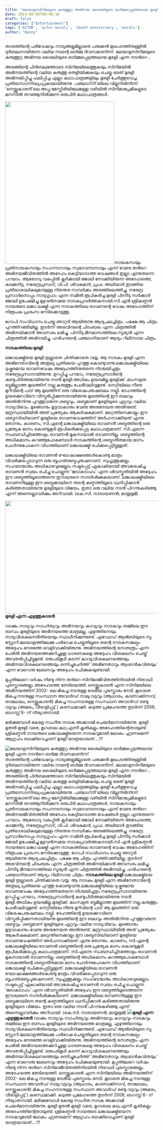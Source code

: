 ```yaml
---
title: "മലയാളസിനിമയുടെ കരുത്തുറ്റ അഭിനയ ശൈലിയുടെ ഓര്‍മ്മപ്പെടുത്തലായ മുരളി എന്ന നടന്‍റെ ഓര്‍മ്മ ദിവസമാണിന്ന്"
date: 2023-08-06T08:40:16
draft: false
categories: ["Entertainment"]
tags: ['ACTOR', 'actor murali', 'death anniversary', 'murali']
author: "Bonny"
---
```


താരത്തിന്റെ പരിവേഷവും നാട്യങ്ങളുമില്ലാതെ പരുക്കന്‍ മുഖപടത്തിനുള്ളില്‍ ദുര്‍ബലനായിരുന്ന വലിയ നടന്റെ ഓര്‍മ്മ ദിവസമാണിന്ന്. മലയാളസിനിമയുടെ കരുത്തുറ്റ അഭിനയ ശൈലിയുടെ ഓര്‍മ്മപ്പെടുത്തലായ മുരളി എന്ന നടന്‍റെ ..

അരങ്ങിന്റെ പിന്‍ബലത്തോടെ സിനിമയിലെത്തുകയും സിനിമയില്‍ അഭിനയത്തിന്റെ വലിയ കരുത്തു തെളിയിക്കുകയും ചെയ്ത ഭരത് മുരളി അഭിനയിപ്പിച്ചു ഫലിപ്പിച്ച എല്ലാ കഥാപാത്രങ്ങളിലും മുരളി ചേര്‍ത്തുവെച്ച പ്രതിഭാസാന്നിദ്ധ്യംപ്രകടമായിരുന്നു .പഞ്ചാഗ്‌നി'യിലെ വില്ലനില്‍നിന്ന് 'നെയ്ത്തുകാരനി'ലെ അപ്പ മേസ്തിരിയിലേക്കുള്ള വഴിയില്‍ സിനിമാപ്രേമികളുടെ മനസില്‍ തറഞ്ഞുനില്‍ക്കുന്ന ഒരുപിടി കഥാപാത്രങ്ങള്‍.

<a href="http://13.232.38.164/wp-content/uploads/2023/08/caaaa.jpg"><img class="size-full wp-image-406316 aligncenter" src="http://13.232.38.164/wp-content/uploads/2023/08/caaaa.jpg" alt="" width="360" height="533" /></a>നായകനായും പ്രതിനായകനായും സഹനടനായും സ്വഭാവനടനായും എന്ന് വേണ്ട തന്‍റെ അഭിനയജീവിതത്തില്‍ അദേഹം കെട്ടിയാടാത്ത വേഷങ്ങള്‍ ഇല്ലാ എന്നുതന്നെ പറയാം. ആരോഗ്യ വകുപ്പില്‍ ക്ലര്‍ക്കായി ജോലി നോക്കിയിരുന്ന അദേഹത്തെ, കടമ്മനിട്ട, നരേന്ദ്രപ്രസാദ്, വി.പി. ശിവകുമാര്‍, പ്രഫ. അലിയാര്‍ തുടങ്ങിയ പ്രതിഭാശാലികലുമായുള്ള നിരന്തര സമ്പര്‍ക്കം അരങ്ങിലെത്തിച്ചു. നരേന്ദ്ര പ്രസാദിനൊപ്പം നാട്യഗൃഹം എന്ന സമിതി രൂപികരിച്ച മുരളി പിന്നീടു സര്‍ക്കാര്‍ ജോലി ഉപേക്ഷിച്ചു മുഴുവന്‍സമയ നാടകപ്രവര്‍ത്തകനായി.സി എന്‍ ശ്രീകണ്ഠന്‍ നായരുടെ ലങ്കാ ലക്ഷ്മി എന്ന നാടകത്തിലെ രാവണന്റെ വേഷം അദേഹത്തിന് നിരൂപക പ്രശംസ നേടിക്കൊടുത്തു.

ഗോപി സംവിധാനം ചെയ്ത ഞാറ്റടി ആയിരുന്നു ആദ്യചലച്ചിത്രം. പക്ഷേ ആ ചിത്രം പുറത്തിറങ്ങിയില്ല. തുടർന്ന് അരവിന്ദന്റെ ചിദംബരം എന്ന ചിത്രത്തിൽ അഭിനയിക്കാൻ അവസരം ലഭിച്ചു. പിന്നീടു മീനമാസത്തിലെ സൂര്യൻ എന്ന ചിത്രത്തിൽ അഭിനയിച്ചു. ഹരിഹരന്റെ പഞ്ചാഗ്നിയാണ് ആദ്യം റിലീസായ ചിത്രം.

<strong>നാടകത്തിലെ മുരളി</strong>

ലങ്കാലക്ഷ്മിയെ മുരളി ഇല്ലാതെ ചിന്തിക്കാതെ വയ്യ. ആ നാടകം മുരളി എന്ന അഭിനേതാവിൻ്റെ അതുല്യ പ്രതിഭയെ പുറത്തു കൊണ്ടുവന്നു.ലങ്കാലക്ഷ്മിയിലെ ദുഷ്കരമായ രാവണവേഷം അദ്ദേഹത്തിനുതന്നെ നിശ്ചയിച്ചതും നരേന്ദ്രപ്രസാദായിരുന്നു. ഉറപ്പിച്ചു പറയാം, നരേന്ദ്രപ്രസാദിന്റെ കണ്ടുപിടിത്തമായിരുന്നു നടൻ മുരളി.അധികം ഉയരമില്ല മുരളിക്ക്. മാംസളത ഒട്ടുമില്ലാത്ത മുഖത്തിന് നല്ല കരുത്തും പേശീവലിവുമുണ്ട്. നെറ്റിയിലെ നീണ്ട മുറിവിന്റെ പാട് ആ മുഖത്തിന് ഒരു വിശേഷപരുഷബലം നല്കി. ദേഹത്തിന്റെ ഉയരക്കുറവിനെ വിസ്മരിപ്പിക്കുന്നതായിരുന്നു മുഖത്തിന്റെ ഈ ബലവും അതിൽനിന്നു പുറത്തുവരുന്ന ശബ്ദവും. ശബ്ദമാണ് മുരളിയുടെ ഏറ്റവും വലിയ നാട്യവിഭവം. മുഴങ്ങാനും മൃദുവാകാനും വേണ്ട അനുനേയത അതിനുണ്ട്. മന്ദ്രസ്ഥായിയിൽ അത് പ്രത്യേകം ആകർഷകമാണ്. മറ്റെന്തിനെക്കാളും ഈ ശബ്ദസിദ്ധിയാണ് മുരളിയെ രാവണവേഷത്തിന് അർഹനാക്കിയത് എന്നു തോന്നും. കാരണം, സി.എന്റെ ലങ്കാലക്ഷ്മിയിലെ രാവണൻ ശബ്ദത്തിന്റെ ഒരു പ്രത്യേക മാനം കൊണ്ടുകൂടി രൂപീകരിക്കപ്പെട്ട കഥാപാത്രമാണ്. സി.എന്നെ സംബന്ധിച്ചിടത്തോളം രാവണൻ മൂകനായാൽ രാവണനില്ല. ശബ്ദത്തിന്റെ അധികമാനം കുറഞ്ഞുപോകുമ്പോൾ നാടകത്തിന്റെ ശബ്ദാതീതമായ മാനം ചോർന്നുപോകുന്ന വിധത്തിലാണ് ലങ്കാലക്ഷ്മി രചിക്കപ്പെട്ടിട്ടുള്ളത്.

ലങ്കാലക്ഷ്മിയിലെ രാവണൻ ഘോഷാക്ഷരങ്ങൾകൊണ്ടു മാത്രം വിവരിക്കപ്പെടാവുന്ന ഒരു ബൃഹത്ശബ്ദപുരുഷനാണ്. സുഹൃത്തുക്കളും സഹഭടന്മാരും അധികാരവുമെല്ലാം നഷ്ടപ്പെട്ട് ഏകാകിയായി അവശേഷിച്ച രാവണൻ സ്വയം രചിച്ചു ചൊല്ലുന്ന 'ജടാകടാഹം' എന്ന ശിവസ്തുതിയിൽ അദ്ദേഹം ഈ ശബ്ദത്തിലൂടെത്തന്നെ ഈശ്വരനെ സന്ദർശിക്കുകയാണ്. ലങ്കാലക്ഷ്മിയിലെ രാവണനിലുള്ള ഈ ശബ്ദക്കടലിനെ തന്റെ കണ്ഠത്തിലൂടെ ധ്വനിപ്പിക്കാൻ കഴിഞ്ഞതായിരുന്നു മുരളിയുടെ വിജയം. ഇതാ ഒരു വലിയ നടൻ പിറന്നുകഴിഞ്ഞു എന്ന് അന്നെല്ലാവർക്കും അറിവായി.
(കെ.സി. നാരായണന്‍; മാതൃഭൂമി)

<strong><a href="http://13.232.38.164/wp-content/uploads/2023/08/qdqdqddd.webp"><img class="size-full wp-image-406317 aligncenter" src="http://13.232.38.164/wp-content/uploads/2023/08/qdqdqddd.webp" alt="" width="535" height="370" /></a>മുരളി എന്ന എഴുത്തുകാരൻ</strong>

വാക്കും നാട്യവും സാഹിത്യവും അഭിനയവും കാവ്യവും നാടകവും തമ്മിലെ ഈ ബന്ധം മുരളിയുടെ അഭിനയത്തെ മാത്രമല്ല, എഴുത്തിനെയും നാട്യവിശകലനരീതിയെയും സ്വാധീനിക്കുന്നുണ്ട്. എഡ്വേഡ് ആൽബിയുടെ സൂ സ്റ്റോറി മലയാളത്തിലേക്കു പരിഭാഷ ചെയ്തതിലൂടെ തന്റെ നാടകസങ്കല്പം അദ്ദേഹം നേരത്തേ വെളിവാക്കിയിരുന്നു. അഭിനയത്തിന്റെ രസതന്ത്രം എന്ന പേരിൽ അഭിനയത്തെക്കുറിച്ചുള്ള ധാരണകളെ അദ്ദേഹം വിശകലനം ചെയ്ത് അവതരിപ്പിച്ചിട്ടുമുണ്ട്. ഒരുപടികൂടി കടന്ന് കാവ്യവിശകലനത്തെയും അഭിനയവിശകലനത്തെയും ഒന്നിച്ചുചേർത്ത് 'അഭിനേതാവും ആശാൻകവിതയും' എന്ന വേറൊരു ലേഖനവും അദ്ദേഹം രചിക്കുകയുണ്ടായി.

മുപ്പതിലേറെ വര്‍ഷം നീണ്ടു നിന്ന തന്‍റെ സിനിമാജീവിതത്തിനിടയില്‍ നിരവധി പുരസ്കാരങ്ങളും അദേഹത്തെ തേടിയെത്തി. നെയ്ത്തുകാരന്‍ എന്ന സിനിമയിലെ അഭിനയത്തിന് 2002- ലെ മികച്ച നടനുള്ള ദേശീയ പുരസ്കാരം നേടി. കൂടാതെ മികച്ച നടനുള്ള സംസ്ഥാന അവാര്‍ഡ് നാലു വട്ടവും (ആധാരം, കാണാക്കിനാവ്, താലോലം, നെയ്ത്തുകാരന്‍) മികച്ച സഹനടനുള്ള സംസ്ഥാന അവാര്‍ഡ് രണ്ടു വട്ടവും (അമരം, വീരാളിപ്പട്ട് ) കരസ്ഥമാക്കി. കടുത്ത പ്രമേഹത്തെ തുടര്‍ന്ന് 2009, ഓഗസ്റ്റ് 6- ന് നിര്യാതനായി.

മരിക്കുമ്പോൾ കേരള സംഗീത നാടക അക്കാദമി ചെയർമാനായിരുന്നു. മുരളി മുതൽ മുരളി വരെ, മൃഗശാല കഥ,എന്നീ കൃതികളും അദേഹത്തിന്റെതായുണ്ട്. ശ്രീകണ്ഠന്‍ നായരുടെ ലങ്കാലക്ഷ്മിയെന്ന നാടകവുമായി ലോകം ചുറ്റണമെന്ന് ആഗ്രഹം ബാക്കിവെച്ചാണ് മുരളി യാത്രയായത്....!!!


![മലയാളസിനിമയുടെ കരുത്തുറ്റ അഭിനയ ശൈലിയുടെ ഓര്‍മ്മപ്പെടുത്തലായ മുരളി എന്ന നടന്‍റെ ഓര്‍മ്മ ദിവസമാണിന്ന്](http://13.232.38.164/wp-content/uploads/2023/08/caaaa.jpg)താരത്തിന്റെ പരിവേഷവും നാട്യങ്ങളുമില്ലാതെ പരുക്കന്‍ മുഖപടത്തിനുള്ളില്‍ ദുര്‍ബലനായിരുന്ന വലിയ നടന്റെ ഓര്‍മ്മ ദിവസമാണിന്ന്. മലയാളസിനിമയുടെ കരുത്തുറ്റ അഭിനയ ശൈലിയുടെ ഓര്‍മ്മപ്പെടുത്തലായ മുരളി എന്ന നടന്‍റെ .. അരങ്ങിന്റെ പിന്‍ബലത്തോടെ സിനിമയിലെത്തുകയും സിനിമയില്‍ അഭിനയത്തിന്റെ വലിയ കരുത്തു തെളിയിക്കുകയും ചെയ്ത ഭരത് മുരളി അഭിനയിപ്പിച്ചു ഫലിപ്പിച്ച എല്ലാ കഥാപാത്രങ്ങളിലും മുരളി ചേര്‍ത്തുവെച്ച പ്രതിഭാസാന്നിദ്ധ്യംപ്രകടമായിരുന്നു .പഞ്ചാഗ്‌നി'യിലെ വില്ലനില്‍നിന്ന് 'നെയ്ത്തുകാരനി'ലെ അപ്പ മേസ്തിരിയിലേക്കുള്ള വഴിയില്‍ സിനിമാപ്രേമികളുടെ മനസില്‍ തറഞ്ഞുനില്‍ക്കുന്ന ഒരുപിടി കഥാപാത്രങ്ങള്‍. [](http://13.232.38.164/wp-content/uploads/2023/08/caaaa.jpg)നായകനായും പ്രതിനായകനായും സഹനടനായും സ്വഭാവനടനായും എന്ന് വേണ്ട തന്‍റെ അഭിനയജീവിതത്തില്‍ അദേഹം കെട്ടിയാടാത്ത വേഷങ്ങള്‍ ഇല്ലാ എന്നുതന്നെ പറയാം. ആരോഗ്യ വകുപ്പില്‍ ക്ലര്‍ക്കായി ജോലി നോക്കിയിരുന്ന അദേഹത്തെ, കടമ്മനിട്ട, നരേന്ദ്രപ്രസാദ്, വി.പി. ശിവകുമാര്‍, പ്രഫ. അലിയാര്‍ തുടങ്ങിയ പ്രതിഭാശാലികലുമായുള്ള നിരന്തര സമ്പര്‍ക്കം അരങ്ങിലെത്തിച്ചു. നരേന്ദ്ര പ്രസാദിനൊപ്പം നാട്യഗൃഹം എന്ന സമിതി രൂപികരിച്ച മുരളി പിന്നീടു സര്‍ക്കാര്‍ ജോലി ഉപേക്ഷിച്ചു മുഴുവന്‍സമയ നാടകപ്രവര്‍ത്തകനായി.സി എന്‍ ശ്രീകണ്ഠന്‍ നായരുടെ ലങ്കാ ലക്ഷ്മി എന്ന നാടകത്തിലെ രാവണന്റെ വേഷം അദേഹത്തിന് നിരൂപക പ്രശംസ നേടിക്കൊടുത്തു. ഗോപി സംവിധാനം ചെയ്ത ഞാറ്റടി ആയിരുന്നു ആദ്യചലച്ചിത്രം. പക്ഷേ ആ ചിത്രം പുറത്തിറങ്ങിയില്ല. തുടർന്ന് അരവിന്ദന്റെ ചിദംബരം എന്ന ചിത്രത്തിൽ അഭിനയിക്കാൻ അവസരം ലഭിച്ചു. പിന്നീടു മീനമാസത്തിലെ സൂര്യൻ എന്ന ചിത്രത്തിൽ അഭിനയിച്ചു. ഹരിഹരന്റെ പഞ്ചാഗ്നിയാണ് ആദ്യം റിലീസായ ചിത്രം. **നാടകത്തിലെ മുരളി** ലങ്കാലക്ഷ്മിയെ മുരളി ഇല്ലാതെ ചിന്തിക്കാതെ വയ്യ. ആ നാടകം മുരളി എന്ന അഭിനേതാവിൻ്റെ അതുല്യ പ്രതിഭയെ പുറത്തു കൊണ്ടുവന്നു.ലങ്കാലക്ഷ്മിയിലെ ദുഷ്കരമായ രാവണവേഷം അദ്ദേഹത്തിനുതന്നെ നിശ്ചയിച്ചതും നരേന്ദ്രപ്രസാദായിരുന്നു. ഉറപ്പിച്ചു പറയാം, നരേന്ദ്രപ്രസാദിന്റെ കണ്ടുപിടിത്തമായിരുന്നു നടൻ മുരളി.അധികം ഉയരമില്ല മുരളിക്ക്. മാംസളത ഒട്ടുമില്ലാത്ത മുഖത്തിന് നല്ല കരുത്തും പേശീവലിവുമുണ്ട്. നെറ്റിയിലെ നീണ്ട മുറിവിന്റെ പാട് ആ മുഖത്തിന് ഒരു വിശേഷപരുഷബലം നല്കി. ദേഹത്തിന്റെ ഉയരക്കുറവിനെ വിസ്മരിപ്പിക്കുന്നതായിരുന്നു മുഖത്തിന്റെ ഈ ബലവും അതിൽനിന്നു പുറത്തുവരുന്ന ശബ്ദവും. ശബ്ദമാണ് മുരളിയുടെ ഏറ്റവും വലിയ നാട്യവിഭവം. മുഴങ്ങാനും മൃദുവാകാനും വേണ്ട അനുനേയത അതിനുണ്ട്. മന്ദ്രസ്ഥായിയിൽ അത് പ്രത്യേകം ആകർഷകമാണ്. മറ്റെന്തിനെക്കാളും ഈ ശബ്ദസിദ്ധിയാണ് മുരളിയെ രാവണവേഷത്തിന് അർഹനാക്കിയത് എന്നു തോന്നും. കാരണം, സി.എന്റെ ലങ്കാലക്ഷ്മിയിലെ രാവണൻ ശബ്ദത്തിന്റെ ഒരു പ്രത്യേക മാനം കൊണ്ടുകൂടി രൂപീകരിക്കപ്പെട്ട കഥാപാത്രമാണ്. സി.എന്നെ സംബന്ധിച്ചിടത്തോളം രാവണൻ മൂകനായാൽ രാവണനില്ല. ശബ്ദത്തിന്റെ അധികമാനം കുറഞ്ഞുപോകുമ്പോൾ നാടകത്തിന്റെ ശബ്ദാതീതമായ മാനം ചോർന്നുപോകുന്ന വിധത്തിലാണ് ലങ്കാലക്ഷ്മി രചിക്കപ്പെട്ടിട്ടുള്ളത്. ലങ്കാലക്ഷ്മിയിലെ രാവണൻ ഘോഷാക്ഷരങ്ങൾകൊണ്ടു മാത്രം വിവരിക്കപ്പെടാവുന്ന ഒരു ബൃഹത്ശബ്ദപുരുഷനാണ്. സുഹൃത്തുക്കളും സഹഭടന്മാരും അധികാരവുമെല്ലാം നഷ്ടപ്പെട്ട് ഏകാകിയായി അവശേഷിച്ച രാവണൻ സ്വയം രചിച്ചു ചൊല്ലുന്ന 'ജടാകടാഹം' എന്ന ശിവസ്തുതിയിൽ അദ്ദേഹം ഈ ശബ്ദത്തിലൂടെത്തന്നെ ഈശ്വരനെ സന്ദർശിക്കുകയാണ്. ലങ്കാലക്ഷ്മിയിലെ രാവണനിലുള്ള ഈ ശബ്ദക്കടലിനെ തന്റെ കണ്ഠത്തിലൂടെ ധ്വനിപ്പിക്കാൻ കഴിഞ്ഞതായിരുന്നു മുരളിയുടെ വിജയം. ഇതാ ഒരു വലിയ നടൻ പിറന്നുകഴിഞ്ഞു എന്ന് അന്നെല്ലാവർക്കും അറിവായി. (കെ.സി. നാരായണന്‍; മാതൃഭൂമി) **[![](http://13.232.38.164/wp-content/uploads/2023/08/qdqdqddd.webp)](http://13.232.38.164/wp-content/uploads/2023/08/qdqdqddd.webp)മുരളി എന്ന എഴുത്തുകാരൻ** വാക്കും നാട്യവും സാഹിത്യവും അഭിനയവും കാവ്യവും നാടകവും തമ്മിലെ ഈ ബന്ധം മുരളിയുടെ അഭിനയത്തെ മാത്രമല്ല, എഴുത്തിനെയും നാട്യവിശകലനരീതിയെയും സ്വാധീനിക്കുന്നുണ്ട്. എഡ്വേഡ് ആൽബിയുടെ സൂ സ്റ്റോറി മലയാളത്തിലേക്കു പരിഭാഷ ചെയ്തതിലൂടെ തന്റെ നാടകസങ്കല്പം അദ്ദേഹം നേരത്തേ വെളിവാക്കിയിരുന്നു. അഭിനയത്തിന്റെ രസതന്ത്രം എന്ന പേരിൽ അഭിനയത്തെക്കുറിച്ചുള്ള ധാരണകളെ അദ്ദേഹം വിശകലനം ചെയ്ത് അവതരിപ്പിച്ചിട്ടുമുണ്ട്. ഒരുപടികൂടി കടന്ന് കാവ്യവിശകലനത്തെയും അഭിനയവിശകലനത്തെയും ഒന്നിച്ചുചേർത്ത് 'അഭിനേതാവും ആശാൻകവിതയും' എന്ന വേറൊരു ലേഖനവും അദ്ദേഹം രചിക്കുകയുണ്ടായി. മുപ്പതിലേറെ വര്‍ഷം നീണ്ടു നിന്ന തന്‍റെ സിനിമാജീവിതത്തിനിടയില്‍ നിരവധി പുരസ്കാരങ്ങളും അദേഹത്തെ തേടിയെത്തി. നെയ്ത്തുകാരന്‍ എന്ന സിനിമയിലെ അഭിനയത്തിന് 2002- ലെ മികച്ച നടനുള്ള ദേശീയ പുരസ്കാരം നേടി. കൂടാതെ മികച്ച നടനുള്ള സംസ്ഥാന അവാര്‍ഡ് നാലു വട്ടവും (ആധാരം, കാണാക്കിനാവ്, താലോലം, നെയ്ത്തുകാരന്‍) മികച്ച സഹനടനുള്ള സംസ്ഥാന അവാര്‍ഡ് രണ്ടു വട്ടവും (അമരം, വീരാളിപ്പട്ട് ) കരസ്ഥമാക്കി. കടുത്ത പ്രമേഹത്തെ തുടര്‍ന്ന് 2009, ഓഗസ്റ്റ് 6- ന് നിര്യാതനായി. മരിക്കുമ്പോൾ കേരള സംഗീത നാടക അക്കാദമി ചെയർമാനായിരുന്നു. മുരളി മുതൽ മുരളി വരെ, മൃഗശാല കഥ,എന്നീ കൃതികളും അദേഹത്തിന്റെതായുണ്ട്. ശ്രീകണ്ഠന്‍ നായരുടെ ലങ്കാലക്ഷ്മിയെന്ന നാടകവുമായി ലോകം ചുറ്റണമെന്ന് ആഗ്രഹം ബാക്കിവെച്ചാണ് മുരളി യാത്രയായത്....!!!
